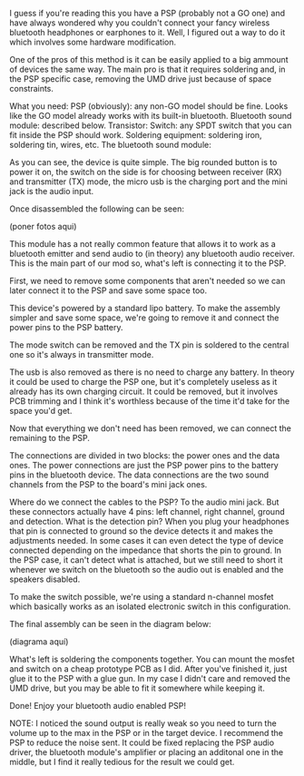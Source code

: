I guess if you're reading this you have a PSP (probably not a GO one) and have always wondered why you couldn't connect your fancy wireless bluetooth headphones or earphones to it. Well, I figured out a way to do it which involves some hardware modification.

One of the pros of this method is it can be easily applied to a big ammount of devices the same way. The main pro is that it requires soldering and, in the PSP specific case, removing the UMD drive just because of space constraints.

What you need:
PSP (obviously): any non-GO model should be fine. Looks like the GO model already works with its built-in bluetooth.
Bluetooth sound module: described below.
Transistor: 
Switch: any SPDT switch that you can fit inside the PSP should work.
Soldering equipment: soldering iron, soldering tin, wires, etc.
The bluetooth sound module:







As you can see, the device is quite simple. The big rounded button is to power it on, the switch on the side is for choosing between receiver (RX) and transmitter (TX) mode, the micro usb is the charging port and the mini jack is the audio input.

Once disassembled the following can be seen:





(poner fotos aqui)

This module has a not really common feature that allows it to work as a bluetooth emitter and send audio to (in theory) any bluetooth audio receiver. This is the main part of our mod so, what's left is connecting it to the PSP.

First, we need to remove some components that aren't needed so we can later connect it to the PSP and save some space too.

This device's powered by a standard lipo battery. To make the assembly simpler and save some space, we're going to remove it and connect the power pins to the PSP battery.

The mode switch can be removed and the TX pin is soldered to the central one so it's always in transmitter mode.

The usb is also removed as there is no need to charge any battery. In theory it could be used to charge the PSP one, but it's completely useless as it already has its own charging circuit. It could be removed, but it involves PCB trimming and I think it's worthless because of the time it'd take for the space you'd get.

Now that everything we don't need has been removed, we can connect the remaining to the PSP.

The connections are divided in two blocks: the power ones and the data ones. The power connections are just the PSP power pins to the battery pins in the bluetooth device. The data connections are the two sound channels from the PSP to the board's mini jack ones.

Where do we connect the cables to the PSP? To the audio mini jack. But these connectors actually have 4 pins: left channel, right channel, ground and detection. What is the detection pin? When you plug your headphones that pin is connected to ground so the device detects it and makes the adjustments needed. In some cases it can even detect the type of device connected depending on the impedance that shorts the pin to ground. In the PSP case, it can't detect what is attached, but we still need to short it whenever we switch on the bluetooth so the audio out is enabled and the speakers disabled.

To make the switch possible, we're using a standard n-channel mosfet which basically works as an isolated electronic switch in this configuration.

The final assembly can be seen in the diagram below:

(diagrama aquí)

What's left is soldering the components together. You can mount the mosfet and switch on a cheap prototype PCB as I did. After you've finished it, just glue it to the PSP with a glue gun. In my case I didn't care and removed the UMD drive, but you may be able to fit it somewhere while keeping it.

Done! Enjoy your bluetooth audio enabled PSP!

NOTE: I noticed the sound output is really weak so you need to turn the volume up to the max in the PSP or in the target device. I recommend the PSP to reduce the noise sent. It could be fixed replacing the PSP audio driver, the bluetooth module's amplifier or placing an additonal one in the middle, but I find it really tedious for the result we could get.